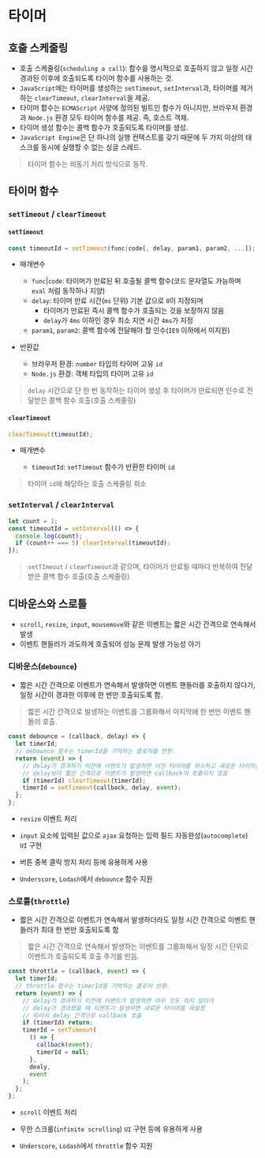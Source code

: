 # 타이머

## 호출 스케줄링

- 호출 스케줄링(`scheduling a call`): 함수를 명시적으로 호출하지 않고 일정 시간 경과된 이후에 호출되도록 타이머 함수를 사용하는 것.
- `JavaScript`에는 타이머를 생성하는 `setTimeout`, `setInterval`과, 타이머를 제거하는 `clearTimeout`, `clearInterval`을 제공.
- 타이머 함수는 `ECMAScript` 사양에 정의된 빌트인 함수가 아니지만, 브라우저 환경과 `Node.js` 환경 모두 타이머 함수를 제공. 즉, 호스트 객체.
- 타이머 생성 함수는 콜백 함수가 호출되도록 타이머를 생성.
- `JavaScript Engine`은 단 하나의 실행 컨텍스트를 갖기 때문에 두 가지 이상의 태스크를 동시에 실행할 수 없는 싱글 스레드.

> 타이머 함수는 비동기 처리 방식으로 동작.

## 타이머 함수

### `setTimeout` / `clearTimeout`

#### `setTimeout`

```js
const timeoutId = setTimeout(func|code[, delay, param1, param2, ...]);
```

- 매개변수

  - `func`|`code`: 타이머가 만료된 뒤 호출될 콜백 함수(코드 문자열도 가능하며 `eval` 처럼 동작하나 지양)
  - `delay`: 타이머 만료 시간(`ms` 단위) 기본 값으로 `0`이 지정되며
    - 타이머가 만료된 즉시 콜백 함수가 호출되는 것을 보장하지 않음
    - `delay`가 `4ms` 이하인 경우 최소 지연 시간 `4ms`가 지정
  - `param1`, `param2`: 콜백 함수에 전달해야 할 인수(`IE9` 이하에서 미지원)

- 반환값
  - 브라우저 환경: `number` 타입의 타이머 고유 `id`
  - `Node.js` 환경: 객체 타입의 타이머 고유 `id`

> `delay` 시간으로 단 한 번 동작하는 타이머 생성 후 타이머가 만료되면 인수로 전달받은 콜백 함수 호출(호출 스케줄링)

#### `clearTimeout`

```js
clearTimeout(timeoutId);
```

- 매개변수

  - `timeoutId`: `setTimeout` 함수가 반환한 타이머 `id`

> 타미어 `id`에 해당하는 호출 스케줄링 취소

### `setInterval` / `clearInterval`

```js
let count = 1;
const timeoutId = setInterval(() => {
  console.log(count);
  if (count++ === 5) clearInterval(timeoutId);
});
```

> `setTImeout` / `clearTimeout`과 같으며, 타이머가 만료될 때마다 반복하여 전달받은 콜백 함수 호출(호출 스케줄링)

## 디바운스와 스로틀

- `scroll`, `resize`, `input`, `mousemove`와 같은 이벤트는 짧은 시간 간격으로 연속해서 발생
- 이벤트 핸들러가 과도하게 호출되어 성능 문제 발생 가능성 야기

### 디바운스(`debounce`)

- 짧은 시간 간격으로 이벤트가 연속해서 발생하면 이벤트 핸들러를 호출하지 않다가, 일정 시간이 경과한 이후에 한 번만 호출되도록 함.

> 짧은 시간 간격으로 발생하는 이벤트를 그룹화해서 마지막에 한 번만 이벤트 핸들러 호출.

```js
const debounce = (callback, delay) => {
  let timerId;
  // debounce 함수는 timerId를 기억하는 클로저를 반환.
  return (event) => {
    // delay가 경과하기 이전에 이벤트가 발생하면 이전 타이머를 취소하고 새로운 타이머를 재설정.
    // delay보다 짧은 간격으로 이벤트가 발생하면 callback이 호출되지 않음
    if (timerId) clearTimeout(timerId);
    timerId = setTimeout(callback, delay, event);
  };
};
```

- `resize` 이벤트 처리
- `input` 요소에 입력된 값으로 `ajax` 요청하는 입력 필드 자동완성(`autocomplete`) `UI` 구현
- 버튼 중복 클릭 방지 처리 등에 유용하게 사용

- `Underscore`, `Lodash`에서 `debounce` 함수 지원

### 스로틀(`throttle`)

- 짧은 시간 간격으로 이벤트가 연속해서 발생하더라도 일정 시간 간격으로 이벤트 핸들러가 최대 한 번만 호출되도록 함

> 짧은 시간 간격으로 연속해서 발생하는 이벤트를 그룹화해서 일정 시간 단위로 이벤트가 호출되도록 호출 주기를 만듬.

```js
const throttle = (callback, event) => {
  let timerId;
  // throttle 함수는 timerId를 기억하는 클로저 반환.
  return (event) => {
    // delay가 경과하기 이전에 이벤트가 발생하면 아무 것도 하지 않다가
    // delay가 경과했을 때 이벤트가 발생하면 새로운 타이머를 재설정
    // 따라서 delay 간격으로 callback 호출
    if (timerId) return;
    timerId = setTimeout(
      () => {
        callback(event);
        timerId = null;
      },
      dealy,
      event
    );
  };
};
```

- `scroll` 이벤트 처리
- 무한 스크롤(`infinite scrolling`) `UI` 구현 등에 유용하게 사용

- `Underscore`, `Lodash`에서 `throttle` 함수 지원
